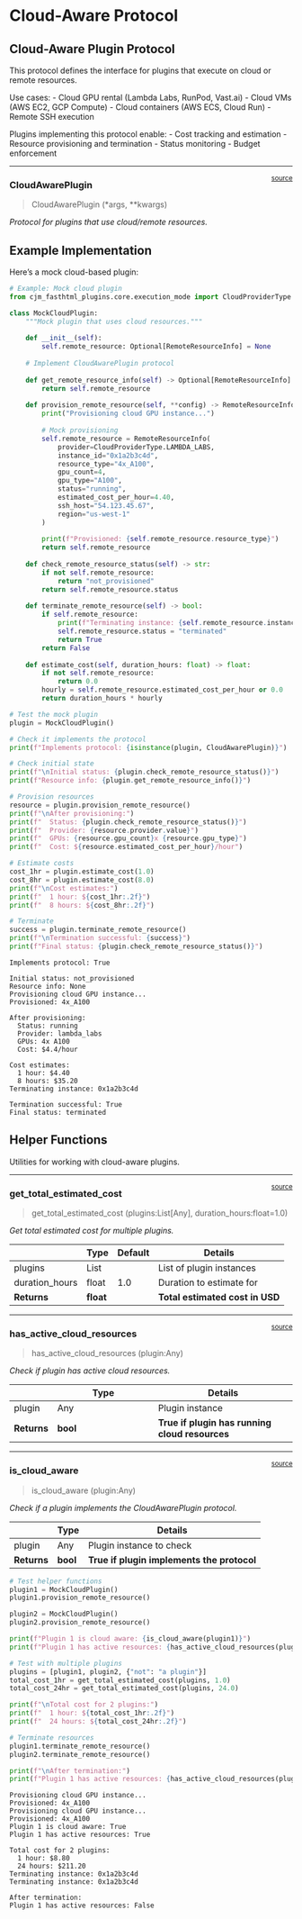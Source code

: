 # Cloud-Aware Protocol


<!-- WARNING: THIS FILE WAS AUTOGENERATED! DO NOT EDIT! -->

## Cloud-Aware Plugin Protocol

This protocol defines the interface for plugins that execute on cloud or
remote resources.

Use cases: - Cloud GPU rental (Lambda Labs, RunPod, Vast.ai) - Cloud VMs
(AWS EC2, GCP Compute) - Cloud containers (AWS ECS, Cloud Run) - Remote
SSH execution

Plugins implementing this protocol enable: - Cost tracking and
estimation - Resource provisioning and termination - Status monitoring -
Budget enforcement

------------------------------------------------------------------------

<a
href="https://github.com/cj-mills/cjm-fasthtml-plugins/blob/main/cjm_fasthtml_plugins/protocols/cloud_aware.py#L15"
target="_blank" style="float:right; font-size:smaller">source</a>

### CloudAwarePlugin

>  CloudAwarePlugin (*args, **kwargs)

*Protocol for plugins that use cloud/remote resources.*

## Example Implementation

Here’s a mock cloud-based plugin:

``` python
# Example: Mock cloud plugin
from cjm_fasthtml_plugins.core.execution_mode import CloudProviderType

class MockCloudPlugin:
    """Mock plugin that uses cloud resources."""
    
    def __init__(self):
        self.remote_resource: Optional[RemoteResourceInfo] = None
    
    # Implement CloudAwarePlugin protocol
    
    def get_remote_resource_info(self) -> Optional[RemoteResourceInfo]:
        return self.remote_resource
    
    def provision_remote_resource(self, **config) -> RemoteResourceInfo:
        print("Provisioning cloud GPU instance...")
        
        # Mock provisioning
        self.remote_resource = RemoteResourceInfo(
            provider=CloudProviderType.LAMBDA_LABS,
            instance_id="0x1a2b3c4d",
            resource_type="4x_A100",
            gpu_count=4,
            gpu_type="A100",
            status="running",
            estimated_cost_per_hour=4.40,
            ssh_host="54.123.45.67",
            region="us-west-1"
        )
        
        print(f"Provisioned: {self.remote_resource.resource_type}")
        return self.remote_resource
    
    def check_remote_resource_status(self) -> str:
        if not self.remote_resource:
            return "not_provisioned"
        return self.remote_resource.status
    
    def terminate_remote_resource(self) -> bool:
        if self.remote_resource:
            print(f"Terminating instance: {self.remote_resource.instance_id}")
            self.remote_resource.status = "terminated"
            return True
        return False
    
    def estimate_cost(self, duration_hours: float) -> float:
        if not self.remote_resource:
            return 0.0
        hourly = self.remote_resource.estimated_cost_per_hour or 0.0
        return duration_hours * hourly
```

``` python
# Test the mock plugin
plugin = MockCloudPlugin()

# Check it implements the protocol
print(f"Implements protocol: {isinstance(plugin, CloudAwarePlugin)}")

# Check initial state
print(f"\nInitial status: {plugin.check_remote_resource_status()}")
print(f"Resource info: {plugin.get_remote_resource_info()}")

# Provision resources
resource = plugin.provision_remote_resource()
print(f"\nAfter provisioning:")
print(f"  Status: {plugin.check_remote_resource_status()}")
print(f"  Provider: {resource.provider.value}")
print(f"  GPUs: {resource.gpu_count}x {resource.gpu_type}")
print(f"  Cost: ${resource.estimated_cost_per_hour}/hour")

# Estimate costs
cost_1hr = plugin.estimate_cost(1.0)
cost_8hr = plugin.estimate_cost(8.0)
print(f"\nCost estimates:")
print(f"  1 hour: ${cost_1hr:.2f}")
print(f"  8 hours: ${cost_8hr:.2f}")

# Terminate
success = plugin.terminate_remote_resource()
print(f"\nTermination successful: {success}")
print(f"Final status: {plugin.check_remote_resource_status()}")
```

    Implements protocol: True

    Initial status: not_provisioned
    Resource info: None
    Provisioning cloud GPU instance...
    Provisioned: 4x_A100

    After provisioning:
      Status: running
      Provider: lambda_labs
      GPUs: 4x A100
      Cost: $4.4/hour

    Cost estimates:
      1 hour: $4.40
      8 hours: $35.20
    Terminating instance: 0x1a2b3c4d

    Termination successful: True
    Final status: terminated

## Helper Functions

Utilities for working with cloud-aware plugins.

------------------------------------------------------------------------

<a
href="https://github.com/cj-mills/cjm-fasthtml-plugins/blob/main/cjm_fasthtml_plugins/protocols/cloud_aware.py#L60"
target="_blank" style="float:right; font-size:smaller">source</a>

### get_total_estimated_cost

>  get_total_estimated_cost (plugins:List[Any], duration_hours:float=1.0)

*Get total estimated cost for multiple plugins.*

<table>
<thead>
<tr>
<th></th>
<th><strong>Type</strong></th>
<th><strong>Default</strong></th>
<th><strong>Details</strong></th>
</tr>
</thead>
<tbody>
<tr>
<td>plugins</td>
<td>List</td>
<td></td>
<td>List of plugin instances</td>
</tr>
<tr>
<td>duration_hours</td>
<td>float</td>
<td>1.0</td>
<td>Duration to estimate for</td>
</tr>
<tr>
<td><strong>Returns</strong></td>
<td><strong>float</strong></td>
<td></td>
<td><strong>Total estimated cost in USD</strong></td>
</tr>
</tbody>
</table>

------------------------------------------------------------------------

<a
href="https://github.com/cj-mills/cjm-fasthtml-plugins/blob/main/cjm_fasthtml_plugins/protocols/cloud_aware.py#L48"
target="_blank" style="float:right; font-size:smaller">source</a>

### has_active_cloud_resources

>  has_active_cloud_resources (plugin:Any)

*Check if plugin has active cloud resources.*

<table>
<colgroup>
<col style="width: 9%" />
<col style="width: 38%" />
<col style="width: 52%" />
</colgroup>
<thead>
<tr>
<th></th>
<th><strong>Type</strong></th>
<th><strong>Details</strong></th>
</tr>
</thead>
<tbody>
<tr>
<td>plugin</td>
<td>Any</td>
<td>Plugin instance</td>
</tr>
<tr>
<td><strong>Returns</strong></td>
<td><strong>bool</strong></td>
<td><strong>True if plugin has running cloud resources</strong></td>
</tr>
</tbody>
</table>

------------------------------------------------------------------------

<a
href="https://github.com/cj-mills/cjm-fasthtml-plugins/blob/main/cjm_fasthtml_plugins/protocols/cloud_aware.py#L43"
target="_blank" style="float:right; font-size:smaller">source</a>

### is_cloud_aware

>  is_cloud_aware (plugin:Any)

*Check if a plugin implements the CloudAwarePlugin protocol.*

<table>
<thead>
<tr>
<th></th>
<th><strong>Type</strong></th>
<th><strong>Details</strong></th>
</tr>
</thead>
<tbody>
<tr>
<td>plugin</td>
<td>Any</td>
<td>Plugin instance to check</td>
</tr>
<tr>
<td><strong>Returns</strong></td>
<td><strong>bool</strong></td>
<td><strong>True if plugin implements the protocol</strong></td>
</tr>
</tbody>
</table>

``` python
# Test helper functions
plugin1 = MockCloudPlugin()
plugin1.provision_remote_resource()

plugin2 = MockCloudPlugin()
plugin2.provision_remote_resource()

print(f"Plugin 1 is cloud aware: {is_cloud_aware(plugin1)}")
print(f"Plugin 1 has active resources: {has_active_cloud_resources(plugin1)}")

# Test with multiple plugins
plugins = [plugin1, plugin2, {"not": "a plugin"}]
total_cost_1hr = get_total_estimated_cost(plugins, 1.0)
total_cost_24hr = get_total_estimated_cost(plugins, 24.0)

print(f"\nTotal cost for 2 plugins:")
print(f"  1 hour: ${total_cost_1hr:.2f}")
print(f"  24 hours: ${total_cost_24hr:.2f}")

# Terminate resources
plugin1.terminate_remote_resource()
plugin2.terminate_remote_resource()

print(f"\nAfter termination:")
print(f"Plugin 1 has active resources: {has_active_cloud_resources(plugin1)}")
```

    Provisioning cloud GPU instance...
    Provisioned: 4x_A100
    Provisioning cloud GPU instance...
    Provisioned: 4x_A100
    Plugin 1 is cloud aware: True
    Plugin 1 has active resources: True

    Total cost for 2 plugins:
      1 hour: $8.80
      24 hours: $211.20
    Terminating instance: 0x1a2b3c4d
    Terminating instance: 0x1a2b3c4d

    After termination:
    Plugin 1 has active resources: False
